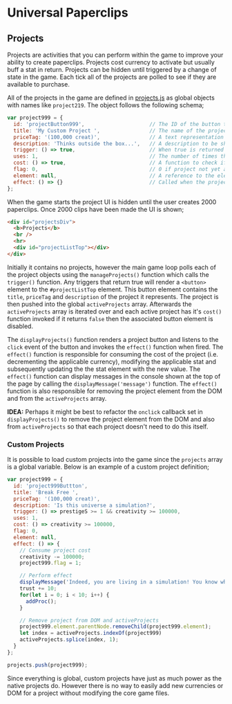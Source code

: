 # Universal Paperclips
## Projects
Projects are activities that you can perform within the game to improve your ability to create paperclips. Projects cost currency to activate but usually buff a stat in return. Projects can be hidden until triggered by a change of state in the game. Each tick all of the projects are polled to see if they are available to purchase.

All of the projects in the game are defined in [projects.js](../public/projects.js) as global objects with names like `project219`. The object follows the following schema;

```javascript
var project999 = {
  id: 'projectButton999',                     // The ID of the button to be generated
  title: 'My Custom Project ',                // The name of the project to be displayed to users
  priceTag: '(100,000 creat)',                // A text representation of the cost of the project
  description: 'Thinks outside the box...',   // A description to be shown in the UI
  trigger: () => true,                        // When true is returned the project is shown in the UI
  uses: 1,                                    // The number of times this project can be activated
  cost: () => true,                           // A function to check if the user can afford the project
  flag: 0,                                    // 0 if project not yet activated, 1 if it has been activated
  element: null,                              // A reference to the element created for the project button
  effect: () => {}                            // Called when the project is activated
};
```

When the game starts the project UI is hidden until the user creates 2000 paperclips. Once 2000 clips have been made the UI is shown;

```html
<div id="projectsDiv">
  <b>Projects</b>
  <br />
  <hr>
  <div id="projectListTop"></div>
</div>
```

Initially it contains no projects, however the main game loop polls each of the project objects using the `manageProjects()` function which calls the `trigger()` function. Any triggers that return true will render a `<button>` element to the `#projectListTop` element. This button element contains the `title`, `priceTag` and `description` of the project it represents. The project is then pushed into the global `activeProjects` array. Afterwards the `activeProjects` array is iterated over and each active project has it's `cost()` function invoked if it returns `false` then the associated button element is disabled.

The `displayProjects()` function renders a project button and listens to the `click` event of the button and invokes the `effect()` function when fired. The `effect()` function is responsible for consuming the cost of the project (i.e. decrementing the applicable currency), modifying the applicable stat and subsequently updating the the stat element with the new value. The `effect()` function can display messages in the console shown at the top of the page by calling the `displayMessage('message')` function. The `effect()` function is also responsible for removing the project element from the DOM and from the `activeProjects` array.

**IDEA:** Perhaps it might be best to refactor the `onclick` callback set in `displayProjects()` to remove the project element from the DOM and also from `activeProjects` so that each project doesn't need to do this itself.

### Custom Projects
It is possible to load custom projects into the game since the `projects` array is a global variable. Below is an example of a custom project definition;

```javascript
var project999 = {
  id: 'project999Buttton',
  title: 'Break Free ',
  priceTag: '(100,000 creat)',
  description: 'Is this universe a simulation?',
  trigger: () => prestigeS >= 1 && creativity >= 100000,
  uses: 1,
  cost: () => creativity >= 100000,
  flag: 0,
  element: null,
  effect: () => {
    // Consume project cost
    creativity -= 100000;
    project999.flag = 1;

    // Perform effect
    displayMessage('Indeed, you are living in a simulation! You know what that means... A sneaky exploit could steal CPU cycles from the host!');
    trust += 10;
    for(let i = 0; i < 10; i++) {
      addProc();
    }

    // Remove project from DOM and activeProjects
    project999.element.parentNode.removeChild(project999.element);
    let index = activeProjects.indexOf(project999)
    activeProjects.splice(index, 1);
  }
};

projects.push(project999);
```

Since everything is global, custom projects have just as much power as the native projects do. However there is no way to easily add new currencies or DOM for a project without modifying the core game files.
